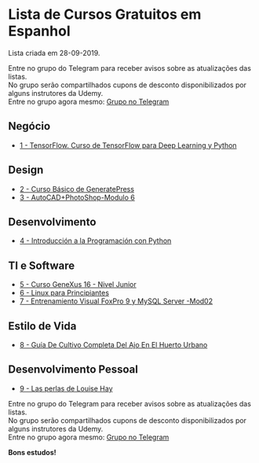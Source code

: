 # Lista de Cursos Gratuitos em Espanhol

Lista criada em 28-09-2019.

Entre no grupo do Telegram para receber avisos sobre as atualizações das listas.  
No grupo serão compartilhados cupons de desconto disponibilizados por alguns instrutores da Udemy.  
Entre no grupo agora mesmo: [Grupo no Telegram](http://bit.ly/2UvKbVX)


## Negócio
 - [ 1 - TensorFlow. Curso de TensorFlow para Deep Learning y Python](https://www.udemy.com/course/curso-de-tensorflow-para-deep-learning-y-python/?deal_code=UDEAFFSYF919&ranMID=39197&ranEAID=FYTGsFWqJEA&ranSiteID=FYTGsFWqJEA-gz2.zonSWB8Z_5QToRu_6A&LSNPUBID=FYTGsFWqJEA)


## Design
 - [ 2 - Curso Básico de GeneratePress](https://www.udemy.com/course/curso-basico-de-generatepress/?deal_code=UDEAFFSYF919&ranMID=39197&ranEAID=FYTGsFWqJEA&ranSiteID=FYTGsFWqJEA-gz2.zonSWB8Z_5QToRu_6A&LSNPUBID=FYTGsFWqJEA)
 - [ 3 - AutoCAD+PhotoShop-Modulo 6](https://www.udemy.com/course/autocad_vs_photoshop_folleto_para_ventas/?deal_code=UDEAFFSYF919&ranMID=39197&ranEAID=FYTGsFWqJEA&ranSiteID=FYTGsFWqJEA-gz2.zonSWB8Z_5QToRu_6A&LSNPUBID=FYTGsFWqJEA)


## Desenvolvimento
 - [ 4 - Introducción a la Programación con Python](https://www.udemy.com/course/introduccion-a-la-programacion-con-python-juan-de-la-torre/?deal_code=UDEAFFSYF919&ranMID=39197&ranEAID=FYTGsFWqJEA&ranSiteID=FYTGsFWqJEA-gz2.zonSWB8Z_5QToRu_6A&LSNPUBID=FYTGsFWqJEA)


## TI e Software
 - [ 5 - Curso GeneXus 16 - Nivel Junior](https://www.udemy.com/course/curso-genexus-16-nivel-junior/?deal_code=UDEAFFSYF919&ranMID=39197&ranEAID=FYTGsFWqJEA&ranSiteID=FYTGsFWqJEA-gz2.zonSWB8Z_5QToRu_6A&LSNPUBID=FYTGsFWqJEA)
 - [ 6 - Linux para Principiantes](https://www.udemy.com/course/linux-para-principiantes-1/?deal_code=UDEAFFSYF919&ranMID=39197&ranEAID=FYTGsFWqJEA&ranSiteID=FYTGsFWqJEA-gz2.zonSWB8Z_5QToRu_6A&LSNPUBID=FYTGsFWqJEA)
 - [ 7 - Entrenamiento Visual FoxPro 9 y MySQL Server -Mod02](https://www.udemy.com/course/entrenamiento-visual-foxpro-9-y-mysql-server-mod02/?deal_code=UDEAFFSYF919&ranMID=39197&ranEAID=FYTGsFWqJEA&ranSiteID=FYTGsFWqJEA-gz2.zonSWB8Z_5QToRu_6A&LSNPUBID=FYTGsFWqJEA)


## Estilo de Vida
 - [ 8 - Guía De Cultivo Completa Del Ajo En El Huerto Urbano](https://www.udemy.com/course/guia-de-cultivo-del-ajo-en-el-huerto-urbano/?deal_code=UDEAFFSYF919&ranMID=39197&ranEAID=FYTGsFWqJEA&ranSiteID=FYTGsFWqJEA-gz2.zonSWB8Z_5QToRu_6A&LSNPUBID=FYTGsFWqJEA)


## Desenvolvimento Pessoal
 - [ 9 - Las perlas de Louise Hay](https://www.udemy.com/course/las-perlas-de-louise-hay/?deal_code=UDEAFFSYF919&ranMID=39197&ranEAID=FYTGsFWqJEA&ranSiteID=FYTGsFWqJEA-gz2.zonSWB8Z_5QToRu_6A&LSNPUBID=FYTGsFWqJEA)


Entre no grupo do Telegram para receber avisos sobre as atualizações das listas.  
No grupo serão compartilhados cupons de desconto disponibilizados por alguns instrutores da Udemy.  
Entre no grupo agora mesmo: [Grupo no Telegram](http://bit.ly/2UvKbVX)


**Bons estudos!**
